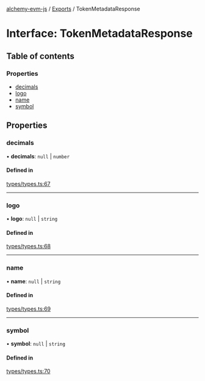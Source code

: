 [alchemy-evm-js](../README.md) / [Exports](../modules.md) / TokenMetadataResponse

# Interface: TokenMetadataResponse

## Table of contents

### Properties

- [decimals](TokenMetadataResponse.md#decimals)
- [logo](TokenMetadataResponse.md#logo)
- [name](TokenMetadataResponse.md#name)
- [symbol](TokenMetadataResponse.md#symbol)

## Properties

### decimals

• **decimals**: ``null`` \| `number`

#### Defined in

[types/types.ts:67](https://github.com/alchemyplatform/exploring-pioneer/blob/53a912f/src/types/types.ts#L67)

___

### logo

• **logo**: ``null`` \| `string`

#### Defined in

[types/types.ts:68](https://github.com/alchemyplatform/exploring-pioneer/blob/53a912f/src/types/types.ts#L68)

___

### name

• **name**: ``null`` \| `string`

#### Defined in

[types/types.ts:69](https://github.com/alchemyplatform/exploring-pioneer/blob/53a912f/src/types/types.ts#L69)

___

### symbol

• **symbol**: ``null`` \| `string`

#### Defined in

[types/types.ts:70](https://github.com/alchemyplatform/exploring-pioneer/blob/53a912f/src/types/types.ts#L70)
